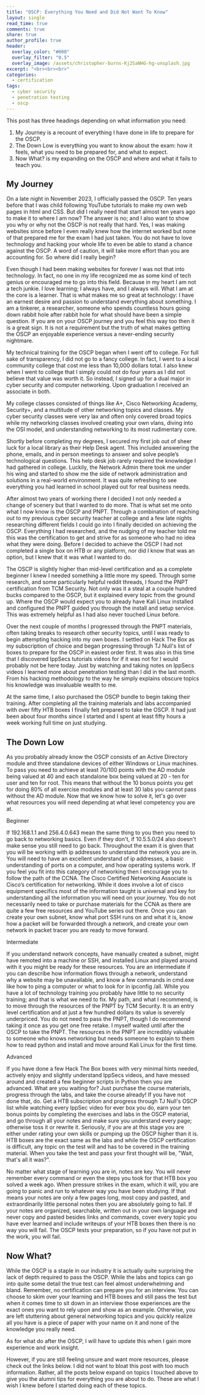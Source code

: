 ```yaml
---
title: "OSCP: Everything You Need and Did Not Want To Know"
layout: single
read_time: true
comments: true
share: true
author_profile: true
header:
  overlay_color: "#000"
  overlay_filter: "0.5"
  overlay_image: /assets/christopher-burns-Kj2SaNHG-hg-unsplash.jpg
excerpt: "<br><br><br>"
categories:
  - certification
tags:
  - cyber security
  - penetration testing
  - oscp
---
```


This post has three headings depending on what information you need:
1. My Journey is a recount of everything I have done in life to prepare for the OSCP.
2. The Down Low is everything you want to know about the exam: how it feels, what you need to be prepared for, and what to expect.
3. Now What? is my expanding on the OSCP and where and what it fails to teach you.


## My Journey

On a late night in November 2023, I officially passed the OSCP. Ten years before that I was child following YouTube tutorials to make my own web pages in html and CSS. But did I really need that start almost ten years ago to make it to where I am now? The answer is no; and I also want to show you why or why not the OSCP is not really that hard. Yes, I was making websites since before I even really knew how the internet worked but none of that prepared me for the exam I had just taken. You do not have to love technology and hacking your whole life to even be able to stand a chance against the OSCP. A word of caution, it will take more effort than you are accounting for. So where did I really begin?

Even though I had been making websites for forever I was not that into technology. In fact, no one in my life recognized me as some kind of tech genius or encouraged me to go into this field. Because in my heart I am not a tech junkie. I love learning; I always have, and I always will. What I am at the core is a learner. That is what makes me so great at technology: I have an earnest desire and passion to understand everything about something. I am a tinkerer, a researcher, someone who spends countless hours going down rabbit hole after rabbit hole for what should have been a simple question. If you are on your OSCP journey and you feel this way too then it is a great sign. It is not a requirement but the truth of what makes getting the OSCP an enjoyable experience versus a never-ending security nightmare.

My technical training for the OSCP began when I went off to college. For full sake of transparency, I did not go to a fancy college. In fact, I went to a local community college that cost me less than 10,000 dollars total. I also knew when I went to college that I simply could not do four years as I did not believe that value was worth it. So instead, I signed up for a dual major in cyber security and computer networking. Upon graduation I received an associate in both.

My college classes consisted of things like A+, Cisco Networking Academy, Security+, and a multitude of other networking topics and classes. My cyber security classes were very lax and often only covered broad topics while my networking classes involved creating your own vlans, diving into the OSI model, and understanding networking to its most rudimentary core. 

Shortly before completing my degrees, I secured my first job out of sheer luck for a local library as their Help Desk agent. This included answering the phone, emails, and in person meetings to answer and solve people’s technological questions. This help desk job rarely required the knowledge I had gathered in college. Luckily, the Network Admin there took me under his wing and started to show me the side of network administration and solutions in a real-world environment. It was quite refreshing to see everything you had learned in school played out for real business needs.

After almost two years of working there I decided I not only needed a change of scenery but that I wanted to do more. That is what set me onto what I now know is the OSCP and PNPT. Through a combination of reaching out to my previous cyber security teacher at college and a few late nights researching different fields I could go into I finally decided on achieving the OSCP. Everything I had researched, and the nudging of my teacher told me this was the certification to get and strive for as someone who had no idea what they were doing. Before I decided to achieve the OSCP I had not completed a single box on HTB or any platform, nor did I know that was an option, but I knew that it was what I wanted to do.

The OSCP is slightly higher than mid-level certification and as a complete beginner I knew I needed something a little more my speed. Through some research, and some particularly helpful reddit threads, I found the PNPT certification from TCM Security. Not only was it a steal at a couple hundred bucks compared to the OSCP, but it explained every topic from the ground up. Where the OSCP would expect you to already have Kali Linux installed and configured the PNPT guided you through the install and setup service. This was extremely helpful as I had also never touched Linux before.

Over the next couple of months I progressed through the PNPT materials, often taking breaks to research other security topics, until I was ready to begin attempting hacking into my own boxes. I settled on Hack The Box as my subscription of choice and began progressing through TJ Null's list of boxes to prepare for the OSCP in easiest order first. It was also in this time that I discovered IppSecs tutorials videos for if it was not for I would probably not be here today. Just by watching and taking notes on IppSecs videos I learned more about penetration testing than I did in the last month. From his hacking methodology to the way he simply explains obscure topics his knowledge was invaluable wealth to me.

At the same time, I also purchased the OSCP bundle to begin taking their training. After completing all the training materials and labs accompanied with over fifty HTB boxes I finally felt prepared to take the OSCP. It had just been about four months since I started and I spent at least fifty hours a week working full time on just studying. 

## The Down Low

As you probably already know the OSCP consists of an Active Directory module and three standalone devices of either Windows or Linux machines. To pass you need to achieve at least 70/100 points with the AD module being valued at 40 and each standalone box being valued at 20 - ten for user and ten for root. This means that without the 10 bonus points you get for doing 80% of all exercise modules and at least 30 labs you cannot pass without the AD module. Now that we know how to solve it, let's go over what resources you will need depending at what level competency you are at.

Beginner

If 192.168.1.1 and 256.4.0.643 mean the same thing to you then you need to go back to networking basics. Even if they don't, if 10.5.5.0/24 also doesn't make sense you still need to go back. Throughout the exam it is given that you will be working with ip addresses to understand the network you are in. You will need to have an excellent understand of ip addresses, a basic understanding of ports on a computer, and how operating systems work. If you feel you fit into this category of networking then I encourage you to follow the path of the CCNA. The Cisco Certified Networking Associate is Cisco’s certification for networking. While it does involve a lot of cisco equipment specifics most of the information taught is universal and key for understanding all the information you will need on your journey. You do not necessarily need to take or purchase materials for the CCNA as there are quite a few free resources and YouTube series out there. Once you can create your own subnet, know what port SSH runs on and what it is, know how a packet will be forwarded through a network, and create your own network in packet tracer you are ready to move forward.

Intermediate

If you understand network concepts, have manually created a subnet, might have remoted into a machine or SSH, and installed Linux and played around with it you might be ready for these resources. You are an intermediate if you can describe how information flows through a network, understand why a website may be unavailable, and know a few commands in cmd.exe like how to ping a computer or what to look for in ipconfig /all. While you have a lot of technology training you probably have little to no security training; and that is what we need to fix. My path, and what I recommend, is to move through the resources of the PNPT by TCM Security. It is an entry level certification and at just a few hundred dollars its value is severely underpriced. You do not need to pass the PNPT, though I do recommend taking it once as you get one free retake. I myself waited until after the OSCP to take the PNPT. The resources in the PNPT are incredibly valuable to someone who knows networking but needs someone to explain to them how to read python and install and move around Kali Linux for the first time.

Advanced

If you have done a few Hack The Box boxes with very minimal hints needed, actively enjoy and slightly understand IppSecs videos, and have messed around and created a few beginner scripts in Python then you are advanced. What are you waiting for? Just purchase the course materials, progress through the labs, and take the course already! If you have not done that, do. Get a HTB subscription and progress through TJ Null's OSCP list while watching every IppSec video for ever box you do, earn your ten bonus points by completing the exercises and labs in the OSCP material, and go through all your notes and make sure you understand every page; otherwise toss it or rewrite it. Seriously, if you are at this stage you are either under rating your own skills or pumping up the OSCP higher than it is. HTB boxes are the exact same as the labs and while the OSCP certification is difficult, any topic on the test will and has to be covered in the training material. When you take the test and pass your first thought will be, "Wait, that's all it was?".


No matter what stage of learning you are in, notes are key. You will never remember every command or even the steps you took for that HTB box you solved a week ago. When pressure strikes in the exam, which it will, you are going to panic and run to whatever way you have been studying. If that means your notes are only a few pages long, most copy and pasted, and extraordinarily little personal notes then you are absolutely going to fail. If your notes are organized, searchable, written out in your own language and never copy and pasted besides links and commands, cover every topic you have ever learned and include writeups of your HTB boxes then there is no way you will fail. The OSCP tests your preparation, so if you have not put in the work, you will fail.

## Now What?

While the OSCP is a staple in our industry it is actually quite surprising the lack of depth required to pass the OSCP. While the labs and topics can go into quite some detail the true test can feel almost underwhelming and bland. Remember, no certification can prepare you for an interview. You can choose to skim over your learning and HTB boxes and still pass the test but when it comes time to sit down in an interview those experiences are the exact ones you want to rely upon and show as an example. Otherwise, you are left stuttering about general networking topics and you quickly realize all you have is a piece of paper with your name on it and none of the knowledge you really need.

As for what do after the OSCP, I will have to update this when I gain more experience and work insight.

However, if you are still feeling unsure and want more resources, please check out the links below. I did not want to bloat this post with too much information. Rather, all the posts below expand on topics I touched above to give you the alumni tips for everything you are about to do. These are what I wish I knew before I started doing each of these topics.


